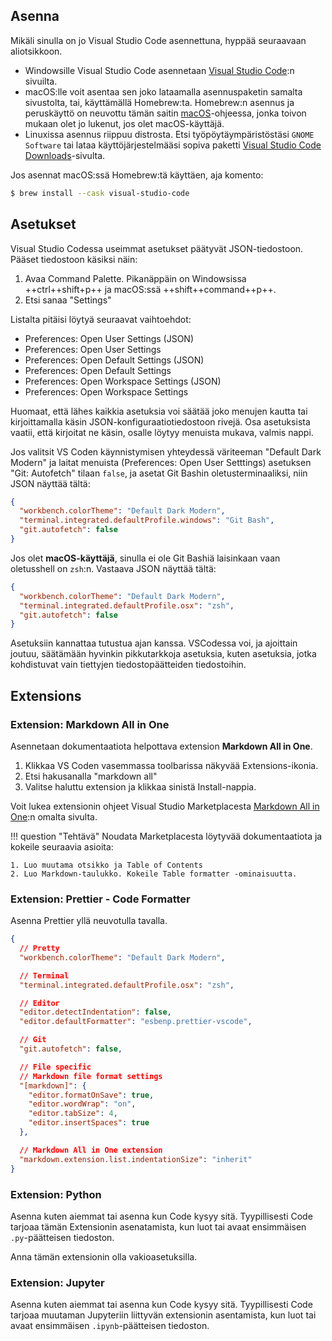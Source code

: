 ## Asenna

Mikäli sinulla on jo Visual Studio Code asennettuna, hyppää seuraavaan aliotsikkoon. 

* Windowsille Visual Studio Code asennetaan [Visual Studio Code](https://code.visualstudio.com/download):n sivuilta. 
* macOS:lle voit asentaa sen joko lataamalla asennuspaketin samalta sivustolta, tai, käyttämällä Homebrew:ta. Homebrew:n asennus ja peruskäyttö on neuvottu tämän saitin [macOS](macOS.md)-ohjeessa, jonka toivon mukaan olet jo lukenut, jos olet macOS-käyttäjä.
* Linuxissa asennus riippuu distrosta. Etsi työpöytäympäristöstäsi `GNOME Software` tai lataa käyttöjärjestelmääsi sopiva paketti [Visual Studio Code Downloads](https://code.visualstudio.com/download)-sivulta.

Jos asennat macOS:ssä Homebrew:tä käyttäen, aja komento:

```bash
$ brew install --cask visual-studio-code
```

## Asetukset

Visual Studio Codessa useimmat asetukset päätyvät JSON-tiedostoon. Pääset tiedostoon käsiksi näin:

1. Avaa Command Palette. Pikanäppäin on Windowsissa ++ctrl++shift+p++ ja macOS:ssä ++shift++command++p++.
2. Etsi sanaa "Settings"

Listalta pitäisi löytyä seuraavat vaihtoehdot:

- Preferences: Open User Settings (JSON)
- Preferences: Open User Settings
- Preferences: Open Default Settings (JSON)
- Preferences: Open Default Settings
- Preferences: Open Workspace Settings (JSON)
- Preferences: Open Workspace Settings

Huomaat, että lähes kaikkia asetuksia voi säätää joko menujen kautta tai kirjoittamalla käsin JSON-konfiguraatiotiedostoon rivejä. Osa asetuksista vaatii, että kirjoitat ne käsin, osalle löytyy menuista mukava, valmis nappi.

Jos valitsit VS Coden käynnistymisen yhteydessä väriteeman "Default Dark Modern" ja laitat menuista (Preferences: Open User Setttings) asetuksen "Git: Autofetch" tilaan `false`, ja asetat Git Bashin oletusterminaaliksi, niin JSON näyttää tältä:

```json
{
  "workbench.colorTheme": "Default Dark Modern",
  "terminal.integrated.defaultProfile.windows": "Git Bash",
  "git.autofetch": false
}
```

Jos olet **macOS-käyttäjä**, sinulla ei ole Git Bashiä laisinkaan vaan oletusshell on `zsh`:n. Vastaava JSON näyttää tältä:

```json
{
  "workbench.colorTheme": "Default Dark Modern",
  "terminal.integrated.defaultProfile.osx": "zsh",
  "git.autofetch": false
}
```

Asetuksiin kannattaa tutustua ajan kanssa. VSCodessa voi, ja ajoittain joutuu, säätämään hyvinkin pikkutarkkoja asetuksia, kuten asetuksia, jotka kohdistuvat vain tiettyjen tiedostopäätteiden tiedostoihin.

## Extensions

### Extension: Markdown All in One

Asennetaan dokumentaatiota helpottava extension **Markdown All in One**.

1. Klikkaa VS Coden vasemmassa toolbarissa näkyvää Extensions-ikonia.
2. Etsi hakusanalla "markdown all"
3. Valitse haluttu extension ja klikkaa sinistä Install-nappia.

Voit lukea extensionin ohjeet Visual Studio Marketplacesta [Markdown All in One](https://marketplace.visualstudio.com/items?itemName=yzhang.markdown-all-in-one):n omalta sivulta.

!!! question "Tehtävä"
    Noudata Marketplacesta löytyvää dokumentaatiota ja kokeile seuraavia asioita:

    1. Luo muutama otsikko ja Table of Contents
    2. Luo Markdown-taulukko. Kokeile Table formatter -ominaisuutta.


### Extension: Prettier - Code Formatter

Asenna Prettier yllä neuvotulla tavalla.

```json
{
  // Pretty
  "workbench.colorTheme": "Default Dark Modern",

  // Terminal
  "terminal.integrated.defaultProfile.osx": "zsh",

  // Editor
  "editor.detectIndentation": false,
  "editor.defaultFormatter": "esbenp.prettier-vscode",

  // Git
  "git.autofetch": false,

  // File specific
  // Markdown file format settings
  "[markdown]": {
    "editor.formatOnSave": true,
    "editor.wordWrap": "on",
    "editor.tabSize": 4,
    "editor.insertSpaces": true
  },

  // Markdown All in One extension
  "markdown.extension.list.indentationSize": "inherit"
}
```

### Extension: Python

Asenna kuten aiemmat tai asenna kun Code kysyy sitä. Tyypillisesti Code tarjoaa tämän Extensionin asenatamista, kun luot tai avaat ensimmäisen `.py`-päätteisen tiedoston. 

Anna tämän extensionin olla vakioasetuksilla.

### Extension: Jupyter

Asenna kuten aiemmat tai asenna kun Code kysyy sitä. Tyypillisesti Code tarjoaa muutaman Jupyteriin liittyvän extensionin asentamista, kun luot tai avaat ensimmäisen `.ipynb`-päätteisen tiedoston.